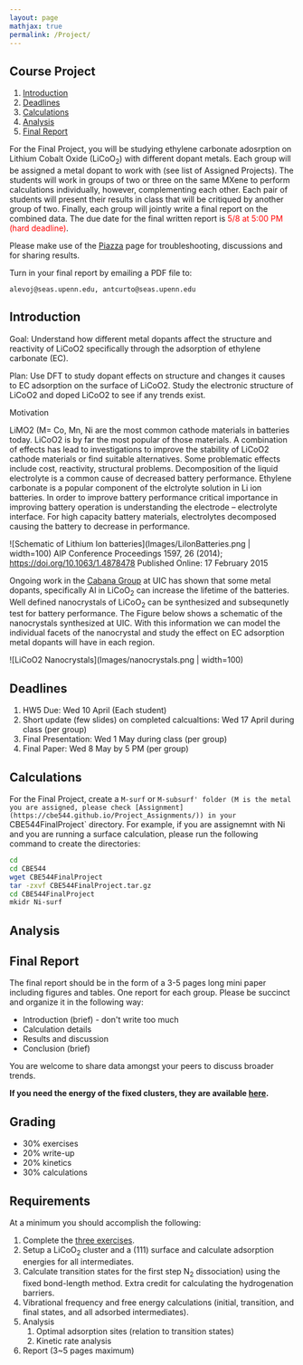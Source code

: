 ```yaml
---
layout: page
mathjax: true
permalink: /Project/
---
```


## Course Project 
1. [Introduction](#intro)
2. [Deadlines](#deadlines)
3. [Calculations](#calcs)
4. [Analysis](#analysis)
5. [Final Report](#report)


For the Final Project, you will be studying ethylene carbonate adosrption on Lithium Cobalt Oxide (LiCoO<sub>2</sub>) with different dopant metals. Each group will be assigned a metal dopant to work with (see list of Assigned Projects). The students will work in groups of two or three on the same MXene to perform calculations individually, however, complementing each other. Each pair of students will present their results in class that will be critiqued by another group of two. Finally, each group  will jointly write a final report on the combined data. The due date for the final written report is <font color="red">5/8 at 5:00 PM (hard deadline)</font>.

Please make use of the [Piazza](https://piazza.com/) page for troubleshooting, discussions and for sharing results.

Turn in your final report by emailing a PDF file to:

```
alevoj@seas.upenn.edu, antcurto@seas.upenn.edu
```

<a name='intro'></a>

 ## Introduction ##

Goal: Understand how different metal dopants affect the structure and reactivity of LiCoO2 specifically through the adsorption of ethylene carbonate (EC).

Plan: Use DFT to study dopant effects on structure and changes it causes to EC adsorption on the surface of LiCoO2. Study the electronic structure of LiCoO2 and doped LiCoO2 to see if any trends exist.

Motivation

LiMO2 (M= Co, Mn, Ni are the most common cathode materials in batteries today. LiCoO2 is by far the most popular of those materials. A combination of effects has lead to investigations to improve the stability of LiCoO2 cathode materials or find suitable alternatives. Some problematic effects include cost, reactivity, structural problems. Decomposition of the liquid electrolyte is a common cause of decreased battery performance. Ethylene carbonate is a popular component of the elctrolyte solution in Li ion batteries. In order to improve battery performance critical importance in improving battery operation is understanding the electrode – electrolyte interface. For high capacity battery materials, electrolytes decomposed causing the battery to decrease in performance. 


![Schematic of Lithium Ion batteries](Images/LiIonBatteries.png | width=100)
AIP Conference Proceedings 1597, 26 (2014); https://doi.org/10.1063/1.4878478 Published Online: 17 February 2015

Ongoing work in the [Cabana Group](https://cabana.chem.uic.edu/) at UIC has shown that some metal dopants, specifically Al in LiCoO<sub>2</sub> can increase the lifetime of the batteries. Well defined nanocrystals of LiCoO<sub>2</sub> can be synthesized and subsequnetly test for battery performance. The Figure below shows a schematic of the nanocrystals synthesized at UIC. With this information we can model the individual facets of the nanocrystal and study the effect on EC adsorption metal dopants will have in each region. 

![LiCoO2 Nanocrystals](Images/nanocrystals.png | width=100)



<a name='deadlines'></a>

## Deadlines ##
1. HW5 Due: Wed 10 April (Each student)
2. Short update (few slides) on completed calcualtions: Wed 17 April during class (per group)
3. Final Presentation: Wed 1 May during class (per group)
4. Final Paper: Wed 8 May by 5 PM (per group)

<a name='calcs'></a>

## Calculations ##

For the Final Project, create a `M-surf` or `M-subsurf' folder (M is the metal you are assigned, please check [Assignment](https://cbe544.github.io/Project_Assignments/)) in your `CBE544FinalProject` directory. For example, if you are assignemnt with Ni and you are running a surface calculation, please run the following command to create the directories: 

```bash
cd
cd CBE544
wget CBE544FinalProject
tar -zxvf CBE544FinalProject.tar.gz
cd CBE544FinalProject
mkidr Ni-surf
```

## Analysis ##

## Final Report ##

The final report should be in the form of a 3-5 pages long mini paper including figures and tables. One report for each group. Please be succinct and organize it in the following way:

* Introduction (brief) - don't write too much
* Calculation details
* Results and discussion
* Conclusion (brief)

You are welcome to share data amongst your peers to discuss broader trends. 

**If you need the energy of the fixed clusters, they are available [here](../Fixed_Lattice_Clusters/energies.txt).**

<a name='grading'></a>

## Grading ##

* 30% exercises
* 20% write-up
* 20% kinetics
* 30% calculations

<a name='reqs'></a>

## Requirements ##

At a minimum you should accomplish the following:

1. Complete the [three exercises](../ASE/).
2. Setup a LiCoO<sub>2</sub> cluster and a (111) surface and calculate adsorption energies for all intermediates.
3. Calculate transition states for the first step N<sub>2</sub> dissociation) using the fixed bond-length method. Extra credit for calculating the hydrogenation barriers.
4. Vibrational frequency and free energy calculations (initial, transition, and final states, and all adsorbed intermediates). 
5. Analysis
    1. Optimal adsorption sites (relation to transition states)
    2. Kinetic rate analysis
6. Report (3~5 pages maximum)


